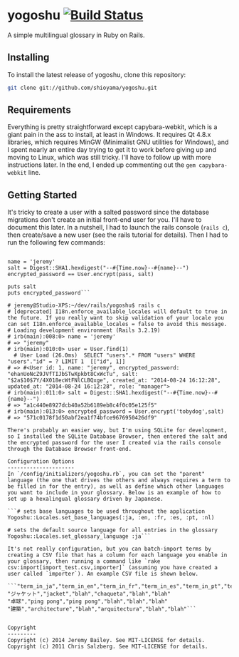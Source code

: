 yogoshu [![Build Status](https://secure.travis-ci.org/shioyama/yogoshu.png)](http://travis-ci.org/shioyama/yogoshu) 
=======


A simple multilingual glossary in Ruby on Rails.

Installing
----------

To install the latest release of yogoshu, clone this repository:

```bash
git clone git://github.com/shioyama/yogoshu.git
```

Requirements
------------
Everything is pretty straightforward except capybara-webkit, which is a giant pain in the ass to install, at least in Windows. It requires Qt 4.8.x libraries, which requires MinGW (Minimalist GNU utilities for Windows), and I spent nearly an entire day trying to get it to work before giving up and moving to Linux, which was still tricky. I'll have to follow up with more instructions later. In the end, I ended up commenting out the `gem capybara-webkit` line.

Getting Started
---------------
It's tricky to create a user with a salted password since the database migrations don't create an initial front-end user for you. I'll have to document this later. In a nutshell, I had to launch the rails console (`rails c`), then create/save a new user (see the rails tutorial for details). Then I had to run the following few commands:

```require 'bcrypt'

name = 'jeremy'
salt = Digest::SHA1.hexdigest("--#{Time.now}--#{name}--")
encrypted_password == User.encrypt(pass, salt)

puts salt
puts encrypted_password```

# jeremy@Studio-XPS:~/dev/rails/yogoshu$ rails c
# [deprecated] I18n.enforce_available_locales will default to true in the future. If you really want to skip validation of your locale you can set I18n.enforce_available_locales = false to avoid this message.
# Loading development environment (Rails 3.2.19)
# irb(main):008:0> name = 'jeremy'
# => "jeremy"
# irb(main):010:0> user = User.find(1)
  # User Load (26.0ms)  SELECT "users".* FROM "users" WHERE "users"."id" = ? LIMIT 1  [["id", 1]]
# => #<User id: 1, name: "jeremy", encrypted_password: "ehanUoNcZ9JVfTIJbSTwXpkbt8CxWcTu", salt: "$2a$10$7Y/4X018ecWtFNlCLBQxge", created_at: "2014-08-24 16:12:28", updated_at: "2014-08-24 16:12:28", role: "manager">
# irb(main):011:0> salt = Digest::SHA1.hexdigest("--#{Time.now}--#{name}--")
# => "a1c440e8927dcb40a52b6189eb8c4f0c05e125f5"
# irb(main):013:0> encrypted_password = User.encrypt('tobydog',salt)
# => "571c0178f1d50abf2ea1f74bfce9676950426df9"

There's probably an easier way, but I'm using SQLite for development, so I installed the SQLite Database Browser, then entered the salt and the encrypted password for the user I created via the rails console through the Database Browser front-end.

Configuration Options
---------------------
In `/config/initializers/yogoshu.rb`, you can set the "parent" language (the one that drives the others and always requires a term to be filled in for the entry), as well as define which other languages you want to include in your glossary. Below is an example of how to set up a hexalingual glossary driven by Japanese.

```# sets base languages to be used throughout the application
Yogoshu::Locales.set_base_languages(:ja, :en, :fr, :es, :pt, :nl)

# sets the default source language for all entries in the glossary
Yogoshu::Locales.set_glossary_language :ja```

It's not really configuration, but you can batch-import terms by creating a CSV file that has a column for each language you enable in your glossary, then running a command like `rake csv:import[import_test.csv,importer]` (assuming you have created a user called `importer`). An example CSV file is shown below.

```"term_in_ja","term_in_en","term_in_fr","term_in_es","term_in_pt","term_in_nl"
"ジャケット","jacket","blah","chaqueta","blah","blah"
"卓球","ping pong","ping pong","blah","blah","blah"
"建築","architecture","blah","arquitectura","blah","blah"```


Copyright
---------
Copyright (c) 2014 Jeremy Bailey. See MIT-LICENSE for details.
Copyright (c) 2011 Chris Salzberg. See MIT-LICENSE for details.
